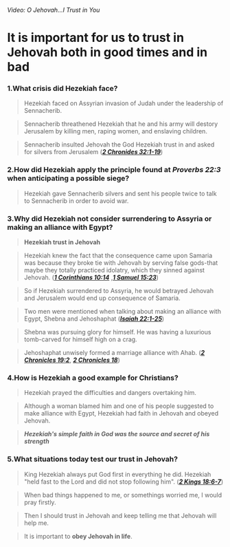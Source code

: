 _Video: O Jehovah...I Trust in You_

It is important for us to trust in Jehovah both in good times and in bad
===

### 1.What crisis did Hezekiah face?
> Hezekiah faced on Assyrian invasion of Judah under the leadership of Sennacherib.

> Sennacherib threathened Hezekiah that he and his army will destory Jerusalem by killing men, raping women, and enslaving children. 

> Sennacherib insulted Jehovah the God Hezekiah trust in and asked for silvers from Jerusalem (**_[2 Chronides 32:1-19](https://www.jw.org/en/publications/bible/study-bible/books/2-chronicles/32/)_**)
 
### 2.How did Hezekiah apply the principle found at **_Proverbs 22:3_** when anticipating a possible siege?
> Hezekiah gave Sennacherib silvers and sent his people twice to talk to Sennacherib in order to avoid war.

### 3.Why did Hezekiah not consider surrendering to Assyria or making an alliance with Egypt?
> **Hezekiah trust in Jehovah**

> Hezekiah knew the fact that the consequence came upon Samaria was because they broke tie with Jehovah by serving false gods-that maybe they totally practiced idolatry, which they sinned against Jehovah. (**_[1 Corinthians 10:14](https://www.jw.org/en/publications/bible/study-bible/books/1-corinthians/10/)_** ,**_[1 Samuel 15:23](https://www.jw.org/en/publications/bible/study-bible/books/1-samuel/15/)_**)
 
> So if Hezekiah surrendered to Assyria, he would betrayed Jehovah and Jerusalem would end up consequence of Samaria.

> Two men were mentioned when talking about making an alliance with Egypt, Shebna and Jehoshaphat (**_[Isaiah 22:1-25](https://www.jw.org/en/publications/bible/study-bible/books/isaiah/22/)_**)

> Shebna was pursuing glory for himself. He was having a luxurious tomb-carved for himself high on a crag.

> Jehoshaphat unwisely formed a marriage alliance with Ahab. (**_[2 Chronicles 19:2](https://www.jw.org/en/publications/bible/study-bible/books/2-chronicles/19/)_**, **_[2 Chronicles 18](https://www.jw.org/en/publications/bible/study-bible/books/2-chronicles/18/)_**)

### 4.How is Hezekiah a good example for Christians?
> Hezekiah prayed the difficulties and dangers overtaking him.

> Although a woman blamed him and one of his people suggested to make alliance with Egypt, Hezekiah had faith in Jehovah and obeyed Jehovah.

> **_Hezekiah's simple faith in God was the source and secret of his strength_**

### 5.What situations today test our trust in Jehovah?
> King Hezekiah always put God first in everything he did. Hezekiah "held fast to the Lord and did not stop following him". (**_[2 Kings 18:6-7](https://www.jw.org/en/publications/bible/study-bible/books/2-kings/18/)_**)

> When bad things happened to me, or somethings worried me, I would pray firstly.

> Then I should trust in Jehovah and keep telling me that Jehovah will help me.

> It is important to **obey Jehovah in life**.